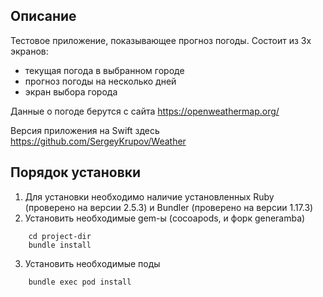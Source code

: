 Описание
--------
Тестовое приложение, показывающее прогноз погоды. Состоит из 3х экранов:
* текущая погода в выбранном городе
* прогноз погоды на несколько дней
* экран выбора города

Данные о погоде берутся с сайта https://openweathermap.org/

Версия приложения на Swift здесь https://github.com/SergeyKrupov/Weather

Порядок установки
-----------------
1. Для установки необходимо наличие установленных Ruby (проверено на версии 2.5.3) и Bundler (проверено на версии 1.17.3)
2. Установить необходимые gem-ы (cocoapods, и форк generamba)  
````
    cd project-dir
    bundle install
````
3. Установить необходимые поды
````
    bundle exec pod install
````

